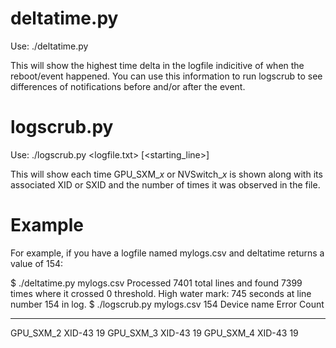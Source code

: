 # deltatime.py

Use:
./deltatime.py <logfile>

This will show the highest time delta in the logfile indicitive of when the reboot/event happened.
You can use this information to run logscrub to see differences of notifications before and/or after the event.

# logscrub.py

Use:
./logscrub.py <logfile.txt> [<starting_line>]

This will show each time GPU_SXM_<i>x</i> or NVSwitch_<i>x</i> is shown along with its associated XID or SXID and the number of times it was observed in the file.

# Example

For example, if you have a logfile named mylogs.csv and deltatime returns a value of 154:

$ ./deltatime.py mylogs.csv
Processed 7401 total lines and found 7399 times where it crossed 0 threshold.
High water mark: 745 seconds at line number 154 in log.
$ ./logscrub.py mylogs.csv 154
Device name        Error            Count
-----------------  ---------------  -----
GPU_SXM_2          XID-43           19
GPU_SXM_3          XID-43           19
GPU_SXM_4          XID-43           19
